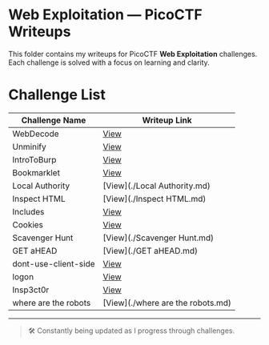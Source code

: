 # Web Exploitation — PicoCTF Writeups

This folder contains my writeups for PicoCTF **Web Exploitation** challenges. Each challenge is solved with a focus on learning and clarity.

# Challenge List

| Challenge Name             | Writeup Link                         |
|---------------------------|--------------------------------------|
| WebDecode                 | [View](./WebDecode.md)               |
| Unminify                  | [View](./Unminify.md)                |
| IntroToBurp               | [View](./IntroToBurp.md)             |
| Bookmarklet               | [View](./Bookmarklet.md)             |
| Local Authority           | [View](./Local Authority.md)         |
| Inspect HTML              | [View](./Inspect HTML.md)            |
| Includes                  | [View](./Includes.md)                |
| Cookies                   | [View](./Cookies.md)                 |
| Scavenger Hunt            | [View](./Scavenger Hunt.md)          |
| GET aHEAD                 | [View](./GET aHEAD.md)               |
| dont-use-client-side      | [View](./dont-use-client-side.md)    |
| logon                     | [View](./logon.md)                   |
| Insp3ct0r                 | [View](./Insp3ct0r.md)               |
| where are the robots      | [View](./where are the robots.md)    |

---

> 🛠️ Constantly being updated as I progress through challenges.
